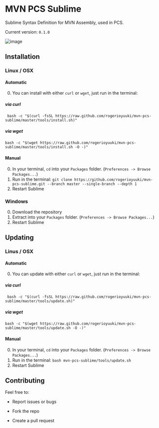 # MVN PCS Sublime
Sublime Syntax Definition for MVN Assembly, used in PCS.

Current version: `0.1.0`


![image](https://cloud.githubusercontent.com/assets/11280342/11011142/5e640596-84cc-11e5-8d4f-025cd880e5bc.png)


## Installation

### Linux / OSX

#### Automatic
0. You can install with either `curl` or `wget`, just run in the terminal:

##### via curl  
 ` bash -c "$(curl -fsSL https://raw.github.com/rogerioyuuki/mvn-pcs-sublime/master/tools/install.sh)"`

##### via wget  
`bash -c "$(wget https://raw.github.com/rogerioyuuki/mvn-pcs-sublime/master/tools/install.sh -O -)"`


#### Manual
0. In your terminal, `cd` into your `Packages` folder. (`Preferences -> Browse Packages...`)
0. Run in the terminal:
`git clone https://github.com/rogerioyuuki/mvn-pcs-sublime.git --branch master --single-branch --depth 1`
0. Restart Sublime

### Windows

0. Download the repository
0. Extract into your `Packages` folder. (`Preferences -> Browse Packages...`)
0. Restart Sublime

## Updating

### Linus / OSX

#### Automatic
0. You can update with either `curl` or `wget`, just run in the terminal:

##### via curl  
 ` bash -c "$(curl -fsSL https://raw.github.com/rogerioyuuki/mvn-pcs-sublime/master/tools/update.sh)"`

##### via wget  
`bash -c "$(wget https://raw.github.com/rogerioyuuki/mvn-pcs-sublime/master/tools/update.sh -O -)"`


#### Manual
0. In your terminal, `cd` into your `Packages` folder. (`Preferences -> Browse Packages...`)
0. Run in the terminal:
`bash mvn-pcs-sublime/tools/update.sh`
0. Restart Sublime

## Contributing

Feel free to:

- Report issues or bugs

- Fork the repo

- Create a pull request
